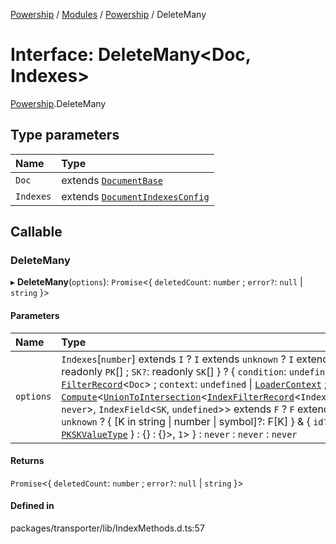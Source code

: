 [Powership](../README.md) / [Modules](../modules.md) / [Powership](../modules/Powership.md) / DeleteMany

# Interface: DeleteMany<Doc, Indexes\>

[Powership](../modules/Powership.md).DeleteMany

## Type parameters

| Name | Type |
| :------ | :------ |
| `Doc` | extends [`DocumentBase`](../modules/Powership.md#documentbase) |
| `Indexes` | extends [`DocumentIndexesConfig`](Powership.DocumentIndexesConfig.md) |

## Callable

### DeleteMany

▸ **DeleteMany**(`options`): `Promise`<{ `deletedCount`: `number` ; `error?`: ``null`` \| `string`  }\>

#### Parameters

| Name | Type |
| :------ | :------ |
| `options` | `Indexes`[`number`] extends `I` ? `I` extends `unknown` ? `I` extends { `PK`: readonly `PK`[] ; `SK?`: readonly `SK`[]  } ? { `condition`: `undefined` \| [`FilterRecord`](../modules/Powership.md#filterrecord)<`Doc`\> ; `context`: `undefined` \| [`LoaderContext`](../modules/Powership.md#loadercontext) ; `filter`: [`Compute`](../modules/Powership.TU.md#compute)<[`UnionToIntersection`](../modules/Powership.TU.md#uniontointersection)<[`IndexFilterRecord`](../modules/Powership.md#indexfilterrecord)<`IndexField`<`PK`, `never`\>, `IndexField`<`SK`, `undefined`\>\> extends `F` ? `F` extends `unknown` ? { [K in string \| number \| symbol]?: F[K] } & { `id?`: [`PKSKValueType`](../modules/Powership.md#pkskvaluetype)  } : {} : {}\>, ``1``\>  } : `never` : `never` : `never` |

#### Returns

`Promise`<{ `deletedCount`: `number` ; `error?`: ``null`` \| `string`  }\>

#### Defined in

packages/transporter/lib/IndexMethods.d.ts:57
